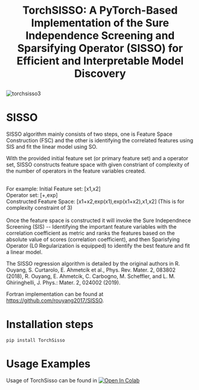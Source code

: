 #  <p align="center">TorchSISSO: A PyTorch-Based Implementation of the Sure Independence Screening and Sparsifying Operator (SISSO) for Efficient and Interpretable Model Discovery

![torchsisso3](https://github.com/user-attachments/assets/a8d52ec3-3470-4807-904a-52525dc2b5d0)

# SISSO

SISSO algorithm mainly consists of two steps, one is Feature Space Construction (FSC) and the other is identifying the correlated features using SIS and fit the linear model using SO. 

With the provided initial feature set (or primary feature set) and a operator set, SISSO constructs feature space with given constriant of complexity of the number of operators in the feature variables created. 

</br>
For example:
Initial Feature set: [x1,x2] </br>
Operator set: [+,exp] </br>
Constructed Feature Space: [x1+x2,exp(x1),exp(x1+x2),x1,x2]  (This is for complexity constraint of 3) 
</br>
</br>
Once the feature space is constructed it will invoke the Sure Independnece Screening (SIS) -- Identifying the important feature variables with the correlation coefficient as metric and ranks the features based on the absolute value of scores (correlation coefficient), and then Sparisfying Operator (L0 Regularization is equipped) to identify the best feature and fit a linear model. 
</br>

The SISSO regression algorithm is detailed by the original authors in R. Ouyang, S. Curtarolo, E. Ahmetcik et al., Phys. Rev. Mater. 2, 083802 (2018), R. Ouyang, E. Ahmetcik, C. Carbogno, M. Scheffler, and L. M. Ghiringhelli, J. Phys.: Mater. 2, 024002 (2019).
</br>

Fortran implementation can be found at https://github.com/rouyang2017/SISSO.

# Installation steps 
```
pip install TorchSisso
```

# Usage Examples
Usage of TorchSisso can be found in   <a href="https://colab.research.google.com/drive/1q0TEEALkb1PzJuusGKyHphv7tfod66XA?usp=sharing">
  <img src="https://colab.research.google.com/assets/colab-badge.svg" alt="Open In Colab"/>
</a>
